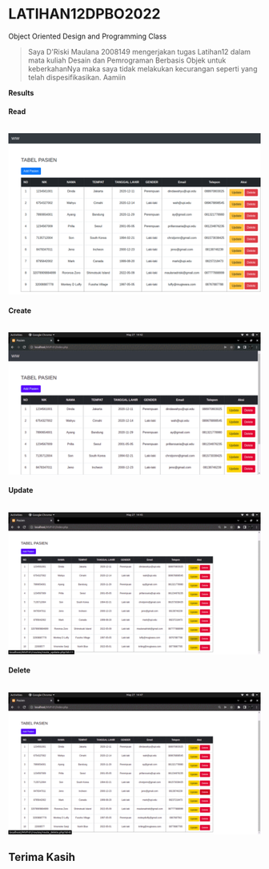 # LATIHAN12DPBO2022
Object Oriented Design and Programming Class

> Saya D'Riski Maulana 2008149 mengerjakan tugas Latihan12 dalam mata kuliah Desain dan Pemrograman Berbasis Objek untuk keberkahanNya maka saya tidak melakukan kecurangan seperti yang telah dispesifikasikan. Aamiin

**Results**

#### Read <br> <br>

![alt text](https://github.com/driskimaulana/LATIHAN12DPBO2022/blob/master/screenshots/read.png)

#### Create <br> <br>

![alt text](https://github.com/driskimaulana/LATIHAN12DPBO2022/blob/master/screenshots/create.gif)

#### Update <br> <br>

![alt text](https://github.com/driskimaulana/LATIHAN12DPBO2022/blob/master/screenshots/update.gif)

#### Delete <br> <br>

![alt text](https://github.com/driskimaulana/LATIHAN12DPBO2022/blob/master/screenshots/delete.gif)

## Terima Kasih




